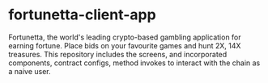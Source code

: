 # fortunetta-client-app
Fortunetta, the world's leading crypto-based gambling application for earning fortune. Place bids on your favourite games and hunt 2X, 14X treasures. This repository includes the screens, and incorporated components, contract configs, method invokes to interact with the chain as a naive user.

